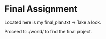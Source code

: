 # Final Assignment
Located here is my final_plan.txt -> Take a look.

Proceed to ./world/ to find the final project.
